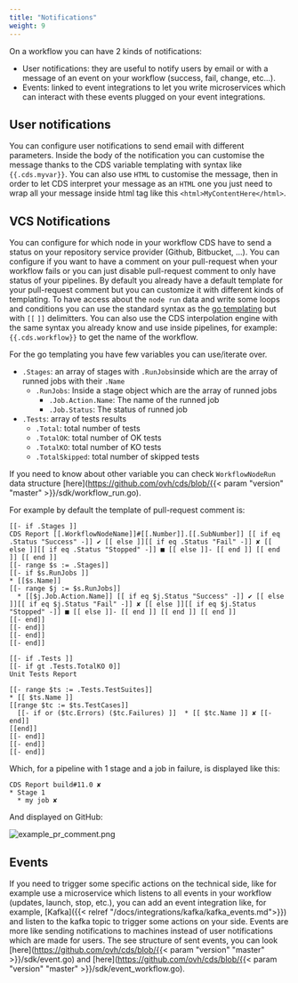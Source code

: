 ```yaml
---
title: "Notifications"
weight: 9
---
```


On a workflow you can have 2 kinds of notifications:

+ User notifications: they are useful to notify users by email or with a message of an event on your workflow (success, fail, change, etc...).
+ Events: linked to event integrations to let you write microservices which can interact with these events plugged on your event integrations.

## User notifications

You can configure user notifications to send email with different parameters. Inside the body of the notification you can customise the message thanks to the CDS variable templating with syntax like `{{.cds.myvar}}`. You can also use `HTML` to customise the message, then in order to let CDS interpret your message as an `HTML` one you just need to wrap all your message inside html tag like this `<html>MyContentHere</html>`.

## VCS Notifications

You can configure for which node in your workflow CDS have to send a status on your repository service provider (Github, Bitbucket, ...). You can configure if you want to have a comment on your pull-request when your workflow fails or you can just disable pull-request comment to only have status of your pipelines. By default you already have a default template for your pull-request comment but you can customize it with different kinds of templating. To have access about the `node run` data and write some loops and conditions you can use the standard syntax as the [go templating](https://golang.org/pkg/text/template/#hdr-Actions) but with `[[` `]]` delimitters. You can also use the CDS interpolation engine with the same syntax you already know and use inside pipelines, for example: `{{.cds.workflow}}` to get the name of the workflow.

For the go templating you have few variables you can use/iterate over.

- `.Stages`: an array of stages with `.RunJobs`inside which are the array of runned jobs with their `.Name`
    - `.RunJobs`: Inside a stage object which are the array of runned jobs
        - `.Job.Action.Name`: The name of the runned job
        - `.Job.Status`: The status of runned job
- `.Tests`: array of tests results
    - `.Total`: total number of tests
    - `.TotalOK`: total number of OK tests
    - `.TotalKO`: total number of KO tests
    - `.TotalSkipped`: total number of skipped tests

If you need to know about other variable you can check `WorkflowNodeRun` data structure [here](https://github.com/ovh/cds/blob/{{< param "version" "master" >}}/sdk/workflow_run.go).

For example by default the template of pull-request comment is:

```
[[- if .Stages ]]
CDS Report [[.WorkflowNodeName]]#[[.Number]].[[.SubNumber]] [[ if eq .Status "Success" -]] ✔ [[ else ]][[ if eq .Status "Fail" -]] ✘ [[ else ]][[ if eq .Status "Stopped" -]] ■ [[ else ]]- [[ end ]] [[ end ]] [[ end ]]
[[- range $s := .Stages]]
[[- if $s.RunJobs ]]
* [[$s.Name]]
[[- range $j := $s.RunJobs]]
  * [[$j.Job.Action.Name]] [[ if eq $j.Status "Success" -]] ✔ [[ else ]][[ if eq $j.Status "Fail" -]] ✘ [[ else ]][[ if eq $j.Status "Stopped" -]] ■ [[ else ]]- [[ end ]] [[ end ]] [[ end ]]
[[- end]]
[[- end]]
[[- end]]
[[- end]]

[[- if .Tests ]]
[[- if gt .Tests.TotalKO 0]]
Unit Tests Report

[[- range $ts := .Tests.TestSuites]]
* [[ $ts.Name ]]
[[range $tc := $ts.TestCases]]
  [[- if or ($tc.Errors) ($tc.Failures) ]]  * [[ $tc.Name ]] ✘ [[- end]]
[[end]]
[[- end]]
[[- end]]
[[- end]]
```

Which, for a pipeline with 1 stage and a job in failure, is displayed like this:

```
CDS Report build#11.0 ✘
* Stage 1
  * my job ✘
```

And displayed on GitHub:

![example_pr_comment.png](../images/example_pr_comment.png?height=200px)
## Events

If you need to trigger some specific actions on the technical side, like for example use a microservice which listens to all events in your workflow (updates, launch, stop, etc.), you can add an event integration like, for example, [Kafka]({{< relref "/docs/integrations/kafka/kafka_events.md">}}) and listen to the kafka topic to trigger some actions on your side. Events are more like sending notifications to machines instead of user notifications which are made for users. The see structure of sent events, you can look [here](https://github.com/ovh/cds/blob/{{< param "version" "master" >}}/sdk/event.go) and [here](https://github.com/ovh/cds/blob/{{< param "version" "master" >}}/sdk/event_workflow.go).
